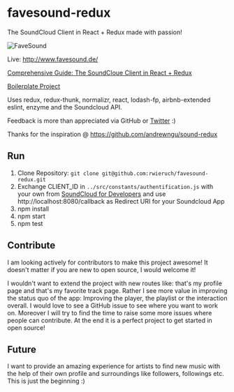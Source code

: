 # favesound-redux

The SoundCloud Client in React + Redux made with passion!

![FaveSound](https://s15.postimg.org/3t5581x2j/Screen_Shot_2016_08_25_at_15_18_44.png)

Live: http://www.favesound.de/

[Comprehensive Guide: The SoundCloue Client in React + Redux](http://www.robinwieruch.de/the-soundcloud-client-in-react-redux/)

[Boilerplate Project](https://github.com/rwieruch/react-redux-soundcloud)

Uses redux, redux-thunk, normalizr, react, lodash-fp, airbnb-extended eslint, enzyme and the Soundcloud API.

Feedback is more than appreciated via GitHub or [Twitter](https://twitter.com/rwieruch) :)

Thanks for the inspiration @ https://github.com/andrewngu/sound-redux

## Run

1. Clone Repository: `git clone git@github.com:rwieruch/favesound-redux.git`
2. Exchange CLIENT_ID in `../src/constants/authentification.js` with your own from [SoundCloud for Developers](https://developers.soundcloud.com/) and use http://localhost:8080/callback as Redirect URI for your Soundcloud App
3. npm install
4. npm start
5. npm test

## Contribute

I am looking actively for contributors to make this project awesome! It doesn't matter if you are new to open source, I would welcome it!

I wouldn't want to extend the project with new routes like: that's my profile page and that's my favorite track page. Rather I see more value in improving the status quo of the app: Improving the player, the playlist or the interaction overall. I would love to see a GitHub issue to see where you want to work on. Moreover I will try to find the time to raise some more issues where people can contribute. At the end it is a perfect project to get started in open source!

## Future

I want to provide an amazing experience for artists to find new music with the help of their own profile and surroundings like followers, followings etc. This is just the beginning :)
